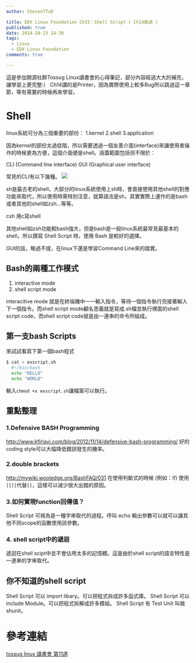 ```yaml
---
author: StevenTTuD

title: EDX Linux Foundation Ch15：Shell Script ( Ch14跳過 )
published: true
date: 2014-10-13 14:30
tags:
  - Linux
  - EDX Linux Foundation
comments: true

---
```

這是參加開源社群Tossug Linux讀書會的心得筆記，部分內容經過大大的補充，讓學習上更完整:）
Ch14講的是Printer，因為實際使用上較多Bug所以跳過這一章節，等有需要的時候再來學習。

# Shell
linux系統可分為三個重要的部份：
1.kernel
2.shell
3.application

因為kernel的部份太過低階，所以需要透過一個友善介面(interface)來讓使用者操作的時候更為方便，這個介面便是shell。涵蓋範圍包括但不限於：

CLI (Command line interface)
GUI (Graphical user interface)

常見的CLI有以下幾種。
![](https://lh4.googleusercontent.com/-Bxs23-huhzU/VDzh7zDaaII/AAAAAAAADII/sFNHHEnQwKk/w1618-h1185-no/Screen%2BShot%2B2014-10-14%2Bat%2B16.32.01.png)

sh是最古老的shell，大部分的linux系統使用上sh時，會直接使用其他shell的對應功能來取代，所以使用時需特別注意，就算語法是sh，其實實際上運作的是bash或者其他的shell如zsh...等等。

csh 用c寫shell

其他shell如zsh功能較bash強大，但是bash是一般linux系統最常見最基本的shell，所以撰寫 Shell Script 時，使用 Bash 是較好的選擇。

GUI的話，略過不提，在linux下還是學習Command Line來的踏實。

## Bash的兩種工作模式
1. interactive mode
2. shell script mode

interacitive mode 就是在終端機中一一輸入指令，等待一個指令執行完接著輸入下一個指令。而shell script mode顧名思義就是寫成.sh檔並執行裡面的shell script code，而shell script code就是由一連串的命令所組成。

## 第一支bash Scripts
來試試看寫下第一個bash程式
```sh
$ cat > exscript.sh
  #!/bin/bash
  echo "HELLO"
  echo "WORLD"
```
輸入`chmod +x exscript.sh`讓檔案可以執行。

## 重點整理

### 1.Defensive BASH Programming
http://www.kfirlavi.com/blog/2012/11/14/defensive-bash-programming/
好的coding style可以大幅降低錯誤發生的機率。

### 2.double brackets
http://mywiki.wooledge.org/BashFAQ/031
在使用判斷式的時候 (例如：if) 使用`[[]]`代替`[]`，這樣可以減少很大出錯的原因。

### 3.如何實現function回傳值？
Shell Script 可視為是一種字串取代的過程。呼叫 echo 輸出參數可以就可以讓其他不同scope的函數使用該參數。

### 4. shell script中的遞迴
遞迴在shell scipt中並不會佔用太多的記憶體。這是由於shell script的語言特性是一連串的字串取代。

## 你不知道的shell script
Shell Script 可以 import libary。可以把程式拆成許多函式庫。
Shell Script 可以 include Module。可以把程式拆解成許多模組。
Shell Script 有 Test Unit 叫做shunit。


# 參考連結
[tossug linux 讀書會 第11週](https://tossug.hackpad.com/Linux-11-10142014-b6y4uC6HCCw)